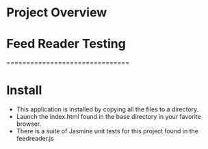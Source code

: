 # Project Overview

# Feed Reader Testing
===============================

# Install
- This application is installed by copying all the files to a directory.
- Launch the index.html found in the base directory in your favorite browser.
- There is a suite of Jasmine unit tests for this project found in the feedreader.js


